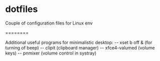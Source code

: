 dotfiles
========

Couple of configuration files for Linux env

========

Additional useful programs for minimalistic desktop:
-- xset b off & (for turning of beep)
-- clipit (clipboard manager)
-- xfce4-valumed (volume keys)
-- pnmixer (volume control in systray)
